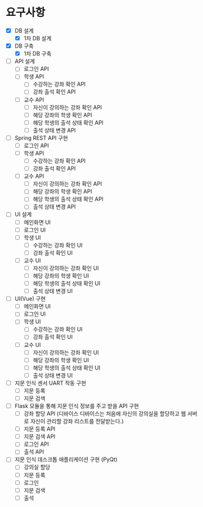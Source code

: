 # 요구사항

- [x] DB 설계
  - [x] 1차 DB 설계
- [x] DB 구축
  - [x] 1차 DB 구축
- [ ] API 설계
  - [ ] 로그인 API
  - [ ] 학생 API
    - [ ] 수강하는 강좌 확인 API
    - [ ] 강좌 출석 확인 API
  - [ ] 교수 API
    - [ ] 자신이 강의하는 강좌 확인 API
    - [ ] 해당 강좌의 학생 확인 API
    - [ ] 해당 학생의 출석 상태 확인 API
    - [ ] 출석 상태 변경 API
- [ ] Spring REST API 구현
  - [ ] 로그인 API
  - [ ] 학생 API
    - [ ] 수강하는 강좌 확인 API
    - [ ] 강좌 출석 확인 API
  - [ ] 교수 API
    - [ ] 자신이 강의하는 강좌 확인 API
    - [ ] 해당 강좌의 학생 확인 API
    - [ ] 해당 학생의 출석 상태 확인 API
    - [ ] 출석 상태 변경 API
- [ ] UI 설계
  - [ ] 메인화면 UI
  - [ ] 로그인 UI
  - [ ] 학생 UI
    - [ ] 수강하는 강좌 확인 UI
    - [ ] 강좌 출석 확인 UI
  - [ ] 교수 UI
    - [ ] 자신이 강의하는 강좌 확인 UI
    - [ ] 해당 강좌의 학생 확인 UI
    - [ ] 해당 학생의 출석 상태 확인 UI
    - [ ] 출석 상태 변경 UI
- [ ] UI(Vue) 구현
  - [ ] 메인화면 UI
  - [ ] 로그인 UI
  - [ ] 학생 UI
    - [ ] 수강하는 강좌 확인 UI
    - [ ] 강좌 출석 확인 UI
  - [ ] 교수 UI
    - [ ] 자신이 강의하는 강좌 확인 UI
    - [ ] 해당 강좌의 학생 확인 UI
    - [ ] 해당 학생의 출석 상태 확인 UI
    - [ ] 출석 상태 변경 UI
- [ ] 지문 인식 센서 UART 작동 구현
  - [ ] 지문 등록
  - [ ] 지문 검색
- [ ] Flask 모듈을 통해 지문 인식 정보를 주고 받을 API 구현
  - [ ] 강좌 할당 API (디바이스 디바이스는 처음에 자신의 강의실을 할당하고 웹 서버로 자신이 관리할 강좌 리스트를 전달받는다.)
  - [ ] 지문 등록 API
  - [ ] 지문 검색 API
  - [ ] 로그인 API
  - [ ] 출석 API
- [ ] 지문 인식 데스크톱 애플리케이션 구현 (PyQt)
  - [ ] 강의실 할당
  - [ ] 지문 등록
  - [ ] 로그인
  - [ ] 지문 검색
  - [ ] 출석